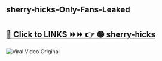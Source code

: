 
 ## sherry-hicks-Only-Fans-Leaked

# <h2><a href="https://clipsfans.com/sherry-hicks&ref=git">🔗 Click to LINKS ⏩⏩ 👉 🟢 sherry-hicks </a></h2>

<a href="https://clipsfans.com/sherry-hicks&ref=git" rel="nofollow" data-target="animated-image.originalLink"><img src="https://i.ibb.co.com/xMMVF88/686577567.gif" alt="Viral Video Original" style="max-width: 100%; display: inline-block;" data-target="animated-image.originalImage"></a>
